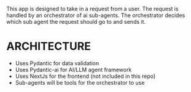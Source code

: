 This app is designed to take in a request from a user. The request is handled
by an orchestrator of ai sub-agents. The orchestrator decides which sub agent
the request should go to and sends it.

# ARCHITECTURE
- Uses Pydantic for data validation
- Uses Pydantic-ai for AI/LLM agent framework
- Uses NextJs for the frontend (not included in this repo)
- Sub-agents will be tools for the orchestrator to use
